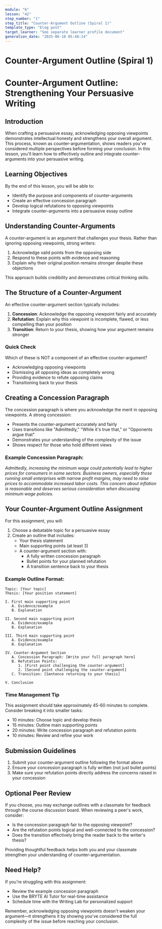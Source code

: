 ```yaml
---
module: "6"
lesson: "42"
step_number: "1"
step_title: "Counter-Argument Outline (Spiral 1)"
template_type: "blog post"
target_learner: "See separate learner profile document"
generation_date: "2025-06-10 05:48:14"
---
```


# Counter-Argument Outline (Spiral 1)

# Counter-Argument Outline: Strengthening Your Persuasive Writing

## Introduction

When crafting a persuasive essay, acknowledging opposing viewpoints demonstrates intellectual honesty and strengthens your overall argument. This process, known as counter-argumentation, shows readers you've considered multiple perspectives before forming your conclusion. In this lesson, you'll learn how to effectively outline and integrate counter-arguments into your persuasive writing.

## Learning Objectives
By the end of this lesson, you will be able to:
- Identify the purpose and components of counter-arguments
- Create an effective concession paragraph
- Develop logical refutations to opposing viewpoints
- Integrate counter-arguments into a persuasive essay outline

## Understanding Counter-Arguments

A counter-argument is an argument that challenges your thesis. Rather than ignoring opposing viewpoints, strong writers:

1. Acknowledge valid points from the opposing side
2. Respond to these points with evidence and reasoning
3. Explain why their original position remains stronger despite these objections

This approach builds credibility and demonstrates critical thinking skills.

## The Structure of a Counter-Argument

An effective counter-argument section typically includes:

1. **Concession**: Acknowledge the opposing viewpoint fairly and accurately
2. **Refutation**: Explain why this viewpoint is incomplete, flawed, or less compelling than your position
3. **Transition**: Return to your thesis, showing how your argument remains stronger

### Quick Check
Which of these is NOT a component of an effective counter-argument?
- Acknowledging opposing viewpoints
- Dismissing all opposing ideas as completely wrong
- Providing evidence to refute opposing claims
- Transitioning back to your thesis

## Creating a Concession Paragraph

The concession paragraph is where you acknowledge the merit in opposing viewpoints. A strong concession:

- Presents the counter-argument accurately and fairly
- Uses transitions like "Admittedly," "While it's true that," or "Opponents argue that"
- Demonstrates your understanding of the complexity of the issue
- Shows respect for those who hold different views

### Example Concession Paragraph:

*Admittedly, increasing the minimum wage could potentially lead to higher prices for consumers in some sectors. Business owners, especially those running small enterprises with narrow profit margins, may need to raise prices to accommodate increased labor costs. This concern about inflation is reasonable and deserves serious consideration when discussing minimum wage policies.*

## Your Counter-Argument Outline Assignment

For this assignment, you will:

1. Choose a debatable topic for a persuasive essay
2. Create an outline that includes:
   - Your thesis statement
   - Main supporting points (at least 3)
   - A counter-argument section with:
     * A fully written concession paragraph
     * Bullet points for your planned refutation
     * A transition sentence back to your thesis

### Example Outline Format:

```
Topic: [Your topic]
Thesis: [Your position statement]

I. First main supporting point
   A. Evidence/example
   B. Explanation

II. Second main supporting point
   A. Evidence/example
   B. Explanation

III. Third main supporting point
   A. Evidence/example
   B. Explanation

IV. Counter-Argument Section
   A. Concession Paragraph: [Write your full paragraph here]
   B. Refutation Points:
      1. [First point challenging the counter-argument]
      2. [Second point challenging the counter-argument]
   C. Transition: [Sentence returning to your thesis]

V. Conclusion
```

### Time Management Tip
This assignment should take approximately 45-60 minutes to complete. Consider breaking it into smaller tasks:
- 10 minutes: Choose topic and develop thesis
- 15 minutes: Outline main supporting points
- 20 minutes: Write concession paragraph and refutation points
- 10 minutes: Review and refine your work

## Submission Guidelines

1. Submit your counter-argument outline following the format above
2. Ensure your concession paragraph is fully written (not just bullet points)
3. Make sure your refutation points directly address the concerns raised in your concession

## Optional Peer Review

If you choose, you may exchange outlines with a classmate for feedback through the course discussion board. When reviewing a peer's work, consider:

- Is the concession paragraph fair to the opposing viewpoint?
- Are the refutation points logical and well-connected to the concession?
- Does the transition effectively bring the reader back to the writer's thesis?

Providing thoughtful feedback helps both you and your classmate strengthen your understanding of counter-argumentation.

## Need Help?
If you're struggling with this assignment:
- Review the example concession paragraph
- Use the BRYTE AI Tutor for real-time assistance
- Schedule time with the Writing Lab for personalized support

Remember, acknowledging opposing viewpoints doesn't weaken your argument—it strengthens it by showing you've considered the full complexity of the issue before reaching your conclusion.